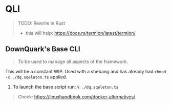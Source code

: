 # QLI
> TODO: Rewrite in Rust
> - this will help: https://docs.rs/termion/latest/termion/

## DownQuark's Base CLI
> To be used to manage all aspects of the framework.

This will be a constant WIP.
Used with a shebang and has already had `chmod -x ./dq.sqeleton.ts` applied.

1. To launch the base script run: `% ./dq.sqeleton.ts`

> Check: https://linuxhandbook.com/docker-alternatives/
